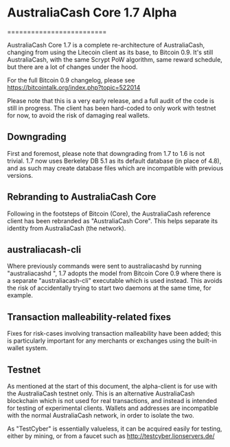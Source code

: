 # AustraliaCash Core 1.7 Alpha
=========================

AustraliaCash Core 1.7 is a complete re-architecture of AustraliaCash, changing from
using the Litecoin client as its base, to Bitcoin 0.9. It's still AustraliaCash,
with the same Scrypt PoW algorithm, same reward schedule, but there are a 
lot of changes under the hood.


For the full Bitcoin 0.9 changelog, please see https://bitcointalk.org/index.php?topic=522014

Please note that this is a very early release, and a full audit of the code
is still in progress. The client has been hard-coded to only work with testnet
for now, to avoid the risk of damaging real wallets.


Downgrading
-----------

First and foremost, please note that downgrading from 1.7 to 1.6 is not trivial.
1.7 now uses Berkeley DB 5.1 as its default database (in place of 4.8), and as
such may create database files which are incompatible with previous versions.

Rebranding to AustraliaCash Core
---------------------------

Following in the footsteps of Bitcoin (Core), the AustraliaCash reference client
has been rebranded as "AustraliaCash Core". This helps separate its identity
from AustraliaCash (the network).

australiacash-cli
------------

Where previously commands were sent to australiacashd by running
"australiacashd <command>", 1.7 adopts the model from Bitcoin Core 0.9 where there is
a separate "australiacash-cli" executable which is used instead. This avoids the risk
of accidentally trying to start two daemons at the same time, for example.


Transaction malleability-related fixes
--------------------------------------

Fixes for risk-cases involving transaction malleability have been added; this
is particularly important for any merchants or exchanges using the built-in
wallet system. 

Testnet
-------

As mentioned at the start of this document, the alpha-client is for use with the
AustraliaCash testnet only. This is an alternative AustraliaCash blockchain which is
not used for real transactions, and instead is intended for testing of experimental
clients. Wallets and addresses are incompatible with the normal AustraliaCash
network, in order to isolate the two.

As "TestCyber" is essentially valueless, it can be acquired easily for testing,
either by mining, or from a faucet such as http://testcyber.lionservers.de/
